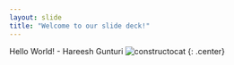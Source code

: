 ```yaml
---
layout: slide
title: "Welcome to our slide deck!"
---
```


Hello World! - Hareesh Gunturi
![constructocat](https://octodex.github.com/images/constructocat2.jpg)
{: .center}
